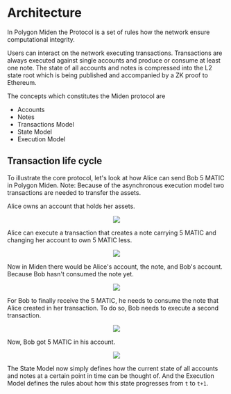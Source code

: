 # Architecture
In Polygon Miden the Protocol is a set of rules how the network ensure computational integrity.  

Users can interact on the network executing transactions. Transactions are always executed against single accounts and produce or consume at least one note. The state of all accounts and notes is compressed into the L2 state root which is being published and accompanied by a ZK proof to Ethereum.

The concepts which constitutes the Miden protocol are 

* Accounts 
* Notes
* Transactions Model
* State Model
* Execution Model

## Transaction life cycle 
To illustrate the core protocol, let's look at how Alice can send Bob 5 MATIC in Polygon Miden. Note: Because of the asynchronous execution model two transactions are needed to transfer the assets.

Alice owns an account that holds her assets.


<p align="center">
    <img src="../diagrams/protocol/transaction_lifecycle/Account_Alice_1.svg">
</p>

Alice can execute a transaction that creates a note carrying 5 MATIC and changing her account to own 5 MATIC less.

<p align="center">
    <img src="../diagrams/protocol/transaction_lifecycle/Transaction_1.svg">
</p>

Now in Miden there would be Alice's account, the note, and Bob's account. Because Bob hasn't consumed the note yet.

<p align="center">
    <img src="../diagrams/protocol/transaction_lifecycle/Account_Note_Account.svg">
</p>

For Bob to finally receive the 5 MATIC, he needs to consume the note that Alice created in her transaction. To do so, Bob needs to execute a second transaction.

<p align="center">
    <img src="../diagrams/protocol/transaction_lifecycle/Transaction_2.svg">
</p>

Now, Bob got 5 MATIC in his account. 

<p align="center">
    <img src="../diagrams/protocol/transaction_lifecycle/Account_Bob_1.svg">
</p>


The State Model now simply defines how the current state of all accounts and notes at a certain point in time can be thought of. And the Execution Model defines the rules about how this state progresses from `t` to `t+1`.
